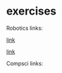 # exercises

Robotics links:

[link](https://github.com/louvrmat000/exercises/blob/master/What%20is%20robotics-%20What%20is%20a%20robot.md)

[link](https://github.com/louvrmat000/exercises/blob/master/people%20of%20interest.md)

Compsci links:
